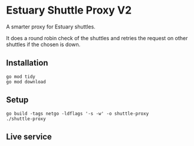 # Estuary Shuttle Proxy V2

A smarter proxy for Estuary shuttles.

It does a round robin check of the shuttles and retries the request on other shuttles if the chosen is down.

## Installation
```
go mod tidy
go mod download
```

## Setup
```
go build -tags netgo -ldflags '-s -w' -o shuttle-proxy
./shuttle-proxy
```

## Live service
```

```
